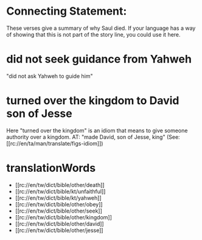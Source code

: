 # Connecting Statement:

These verses give a summary of why Saul died. If your language has a way of showing that this is not part of the story line, you could use it here.

# did not seek guidance from Yahweh

"did not ask Yahweh to guide him"

# turned over the kingdom to David son of Jesse

Here "turned over the kingdom" is an idiom that means to give someone authority over a kingdom. AT: "made David, son of Jesse, king" (See: [[rc://en/ta/man/translate/figs-idiom]])

# translationWords

* [[rc://en/tw/dict/bible/other/death]]
* [[rc://en/tw/dict/bible/kt/unfaithful]]
* [[rc://en/tw/dict/bible/kt/yahweh]]
* [[rc://en/tw/dict/bible/other/obey]]
* [[rc://en/tw/dict/bible/other/seek]]
* [[rc://en/tw/dict/bible/other/kingdom]]
* [[rc://en/tw/dict/bible/other/david]]
* [[rc://en/tw/dict/bible/other/jesse]]
